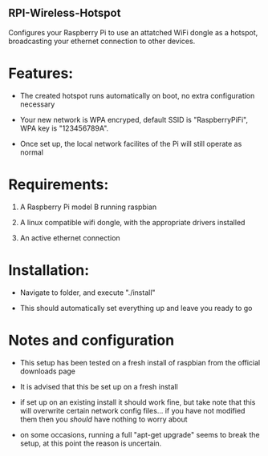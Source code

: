 RPI-Wireless-Hotspot
--------------------

Configures your Raspberry Pi to use an attatched WiFi dongle as a hotspot,
broadcasting your ethernet connection to other devices.


Features:
=========

* The created hotspot runs automatically on boot, no extra configuration necessary

* Your new network is WPA encryped, default SSID is "RaspberryPiFi", WPA key
  is "123456789A".

* Once set up, the local network facilites of the Pi will still operate as 
  normal

Requirements:
=============

1. A Raspberry Pi model B running raspbian

2. A linux compatible wifi dongle, with the appropriate drivers installed

3. An active ethernet connection


Installation:
=============

* Navigate to folder, and execute "./install"

* This should automatically set everything up and leave you ready to go


Notes and configuration
=======================

* This setup has been tested on a fresh install of raspbian from the official downloads page

* It is advised that this be set up on a fresh install

* if set up on an existing install it should work fine, but take note that this will overwrite certain network config files... if you have
  not modified them then you _should_ have nothing to worry about

* on some occasions, running a full "apt-get upgrade" seems to break the setup, at this point the reason is uncertain.

